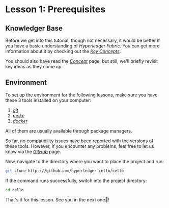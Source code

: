 # Lesson 1: Prerequisites

## Knowledger Base

Before we get into this tutorial, though not necessary, it would be better if you have a  basic understanding of *Hyperledger Fabric*. You can get more information about it by checking out the [*Key Concepts*](https://hyperledger-fabric.readthedocs.io/en/latest/key_concepts.html).

You should also have read the [*Concept*](../concepts.md) page, but still, we'll briefly revisit key ideas as they come up.

## Environment

To set up the environment for the following lessons, make sure you have these 3 tools installed on your computer:

1. [*git*](https://git-scm.com/downloads)
2. [*make*](https://www.gnu.org/software/make)
3. [*docker*](https://docs.docker.com/get-started/get-docker)

All of them are usually available through package managers.

So far, no compatibility issues have been reported with the versions of these tools. However, if you encounter any problems, feel free to let us know via the [*GitHub*](https://github.com/hyperledger-cello/cello) page.

Now, navigate to the directory where you want to place the project and run:
```bash
git clone https://github.com/hyperledger-cello/cello
```

If the command runs successfully, switch into the project directory:
```bash
cd cello
```

That's it for this lesson. See you in the next one👋!
